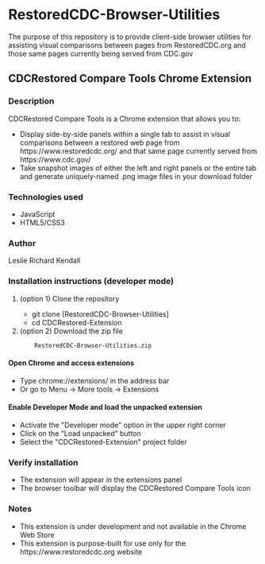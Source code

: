 # RestoredCDC-Browser-Utilities
The purpose of this repository is to provide client-side browser utilities for assisting visual comparisons between pages from RestoredCDC.org and those same pages currently being served from CDC.gov

<h2>CDCRestored Compare Tools Chrome Extension</h2>

<h3>Description</h3>

CDCRestored Compare Tools is a Chrome extension that allows you to:
<ul>
  <li>Display side-by-side panels within a single tab to assist in visual comparisons between a restored web page from https://www.restoredcdc.org/ and that same page currently served from https://www.cdc.gov/ </li>
  <li>Take snapshot images of either the left and right panels or the entire tab and generate uniquely-named .png image  files in your download folder </li>
</ul>
<h3>Technologies used</h3>
<ul>
 <li>JavaScript</li> 
  <li>HTML5/CSS3</li>
  </ul>
<h3>Author</h3>

Leslie Richard Kendall

<h3>Installation instructions (developer mode)</h3>
<ol>
<li> (option 1) Clone the repository</li>
  <ul>
    <li>git clone [RestoredCDC-Browser-Utilities]</li>
    <li>cd CDCRestored-Extension</li>
  </ul>
<li>(option 2) Download the zip file</li>

		RestoredCDC-Browser-Utilities.zip
</ol> 

<h4>Open Chrome and access extensions</h4>
<ul>
  <li>Type chrome://extensions/ in the address bar</li>
  
  <li>Or go to Menu → More tools → Extensions</li>
  </ul>
  
<h4>Enable Developer Mode and load the unpacked extension</h4>
<ul>
  <li>Activate the "Developer mode" option in the upper right corner</li>
  <li>Click on the "Load unpacked" button  </li>
  <li>Select the "CDCRestored-Extension" project folder</li>
  </ul>
  
<h3>Verify installation</h3>
<ul>
  <li>The extension will appear in the extensions panel</li>
  <li>The browser toolbar will display the CDCRestored Compare Tools icon</li>
  </ul>
  
<h3>Notes</h3>
<ul>
  <li>This extension is under development and not available in the Chrome Web Store</li>
<li>This extension is purpose-built for use only for the https://www.restoredcdc.org website</li>
</ul>
